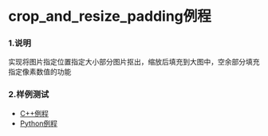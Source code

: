 # crop_and_resize_padding例程

### 1.说明

实现将图片指定位置指定大小部分图片抠出，缩放后填充到大图中，空余部分填充指定像素数值的功能

### 2.样例测试

- [C++例程](./cpp)
- [Python例程](./python)